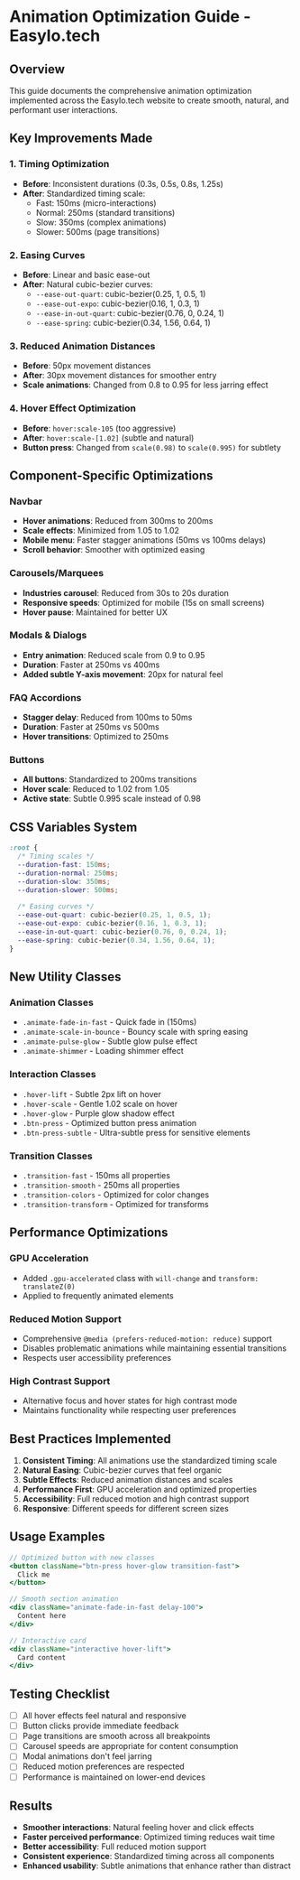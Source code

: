 # Animation Optimization Guide - EasyIo.tech

## Overview

This guide documents the comprehensive animation optimization implemented across the EasyIo.tech website to create smooth, natural, and performant user interactions.

## Key Improvements Made

### 1. **Timing Optimization**
- **Before**: Inconsistent durations (0.3s, 0.5s, 0.8s, 1.25s)
- **After**: Standardized timing scale:
  - Fast: 150ms (micro-interactions)
  - Normal: 250ms (standard transitions)
  - Slow: 350ms (complex animations)
  - Slower: 500ms (page transitions)

### 2. **Easing Curves**
- **Before**: Linear and basic ease-out
- **After**: Natural cubic-bezier curves:
  - `--ease-out-quart`: cubic-bezier(0.25, 1, 0.5, 1)
  - `--ease-out-expo`: cubic-bezier(0.16, 1, 0.3, 1)
  - `--ease-in-out-quart`: cubic-bezier(0.76, 0, 0.24, 1)
  - `--ease-spring`: cubic-bezier(0.34, 1.56, 0.64, 1)

### 3. **Reduced Animation Distances**
- **Before**: 50px movement distances
- **After**: 30px movement distances for smoother entry
- **Scale animations**: Changed from 0.8 to 0.95 for less jarring effect

### 4. **Hover Effect Optimization**
- **Before**: `hover:scale-105` (too aggressive)
- **After**: `hover:scale-[1.02]` (subtle and natural)
- **Button press**: Changed from `scale(0.98)` to `scale(0.995)` for subtlety

## Component-Specific Optimizations

### Navbar
- **Hover animations**: Reduced from 300ms to 200ms
- **Scale effects**: Minimized from 1.05 to 1.02
- **Mobile menu**: Faster stagger animations (50ms vs 100ms delays)
- **Scroll behavior**: Smoother with optimized easing

### Carousels/Marquees
- **Industries carousel**: Reduced from 30s to 20s duration
- **Responsive speeds**: Optimized for mobile (15s on small screens)
- **Hover pause**: Maintained for better UX

### Modals & Dialogs
- **Entry animation**: Reduced scale from 0.9 to 0.95
- **Duration**: Faster at 250ms vs 400ms
- **Added subtle Y-axis movement**: 20px for natural feel

### FAQ Accordions
- **Stagger delay**: Reduced from 100ms to 50ms
- **Duration**: Faster at 250ms vs 500ms
- **Hover transitions**: Optimized to 250ms

### Buttons
- **All buttons**: Standardized to 200ms transitions
- **Hover scale**: Reduced to 1.02 from 1.05
- **Active state**: Subtle 0.995 scale instead of 0.98

## CSS Variables System

```css
:root {
  /* Timing scales */
  --duration-fast: 150ms;
  --duration-normal: 250ms;
  --duration-slow: 350ms;
  --duration-slower: 500ms;
  
  /* Easing curves */
  --ease-out-quart: cubic-bezier(0.25, 1, 0.5, 1);
  --ease-out-expo: cubic-bezier(0.16, 1, 0.3, 1);
  --ease-in-out-quart: cubic-bezier(0.76, 0, 0.24, 1);
  --ease-spring: cubic-bezier(0.34, 1.56, 0.64, 1);
}
```

## New Utility Classes

### Animation Classes
- `.animate-fade-in-fast` - Quick fade in (150ms)
- `.animate-scale-in-bounce` - Bouncy scale with spring easing
- `.animate-pulse-glow` - Subtle glow pulse effect
- `.animate-shimmer` - Loading shimmer effect

### Interaction Classes
- `.hover-lift` - Subtle 2px lift on hover
- `.hover-scale` - Gentle 1.02 scale on hover
- `.hover-glow` - Purple glow shadow effect
- `.btn-press` - Optimized button press animation
- `.btn-press-subtle` - Ultra-subtle press for sensitive elements

### Transition Classes
- `.transition-fast` - 150ms all properties
- `.transition-smooth` - 250ms all properties
- `.transition-colors` - Optimized for color changes
- `.transition-transform` - Optimized for transforms

## Performance Optimizations

### GPU Acceleration
- Added `.gpu-accelerated` class with `will-change` and `transform: translateZ(0)`
- Applied to frequently animated elements

### Reduced Motion Support
- Comprehensive `@media (prefers-reduced-motion: reduce)` support
- Disables problematic animations while maintaining essential transitions
- Respects user accessibility preferences

### High Contrast Support
- Alternative focus and hover states for high contrast mode
- Maintains functionality while respecting user preferences

## Best Practices Implemented

1. **Consistent Timing**: All animations use the standardized timing scale
2. **Natural Easing**: Cubic-bezier curves that feel organic
3. **Subtle Effects**: Reduced animation distances and scales
4. **Performance First**: GPU acceleration and optimized properties
5. **Accessibility**: Full reduced motion and high contrast support
6. **Responsive**: Different speeds for different screen sizes

## Usage Examples

```jsx
// Optimized button with new classes
<button className="btn-press hover-glow transition-fast">
  Click me
</button>

// Smooth section animation
<div className="animate-fade-in-fast delay-100">
  Content here
</div>

// Interactive card
<div className="interactive hover-lift">
  Card content
</div>
```

## Testing Checklist

- [ ] All hover effects feel natural and responsive
- [ ] Button clicks provide immediate feedback
- [ ] Page transitions are smooth across all breakpoints
- [ ] Carousel speeds are appropriate for content consumption
- [ ] Modal animations don't feel jarring
- [ ] Reduced motion preferences are respected
- [ ] Performance is maintained on lower-end devices

## Results

- **Smoother interactions**: Natural feeling hover and click effects
- **Faster perceived performance**: Optimized timing reduces wait time
- **Better accessibility**: Full reduced motion support
- **Consistent experience**: Standardized timing across all components
- **Enhanced usability**: Subtle animations that enhance rather than distract
